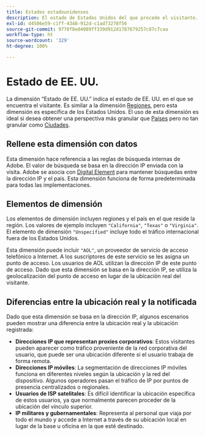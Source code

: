 ```yaml
---
title: Estados estadounidenses
description: El estado de Estados Unidos del que procede el visitante.
exl-id: d4506e59-c1ff-4348-912d-c1ad73278f56
source-git-commit: 9770f8e04089ff339d912d1787679257c87c7caa
workflow-type: ht
source-wordcount: '329'
ht-degree: 100%

---
```


# Estado de EE. UU.

La dimensión “Estado de EE. UU.” indica el estado de EE. UU. en el que se encuentra el visitante. Es similar a la dimensión [Regiones](regions.md), pero esta dimensión es específica de los Estados Unidos. El uso de esta dimensión es ideal si desea obtener una perspectiva más granular que [Países](countries.md) pero no tan granular como [Ciudades](cities.md).

## Rellene esta dimensión con datos

Esta dimensión hace referencia a las reglas de búsqueda internas de Adobe. El valor de búsqueda se basa en la dirección IP enviada con la visita. Adobe se asocia con [Digital Element](https://www.digitalelement.com/es) para mantener búsquedas entre la dirección IP y el país. Esta dimensión funciona de forma predeterminada para todas las implementaciones.

## Elementos de dimensión

Los elementos de dimensión incluyen regiones y el país en el que reside la región. Los valores de ejemplo incluyen `"California"`, `"Texas"` o `"Virginia"`. El elemento de dimensión `"Unspecified"` incluye todo el tráfico internacional fuera de los Estados Unidos.

Esta dimensión puede incluir `"AOL"`, un proveedor de servicio de acceso telefónico a Internet. A los suscriptores de este servicio se les asigna un punto de acceso. Los usuarios de AOL utilizan la dirección IP de este punto de acceso. Dado que esta dimensión se basa en la dirección IP, se utiliza la geolocalización del punto de acceso en lugar de la ubicación real del visitante.

## Diferencias entre la ubicación real y la notificada

Dado que esta dimensión se basa en la dirección IP, algunos escenarios pueden mostrar una diferencia entre la ubicación real y la ubicación registrada:

* **Direcciones IP que representan proxies corporativos**: Estos visitantes pueden aparecer como tráfico proveniente de la red corporativa del usuario, que puede ser una ubicación diferente si el usuario trabaja de forma remota.
* **Direcciones IP móviles**: La segmentación de direcciones IP móviles funciona en diferentes niveles según la ubicación y la red del dispositivo. Algunos operadores pasan el tráfico de IP por puntos de presencia centralizados o regionales.
* **Usuarios de ISP satelitales**: Es difícil identificar la ubicación específica de estos usuarios, ya que normalmente parecen proceder de la ubicación del vínculo superior.
* **IP militares y gubernamentales**: Representa al personal que viaja por todo el mundo y accede a Internet a través de su ubicación local en lugar de la base u oficina en la que esté destinado.

